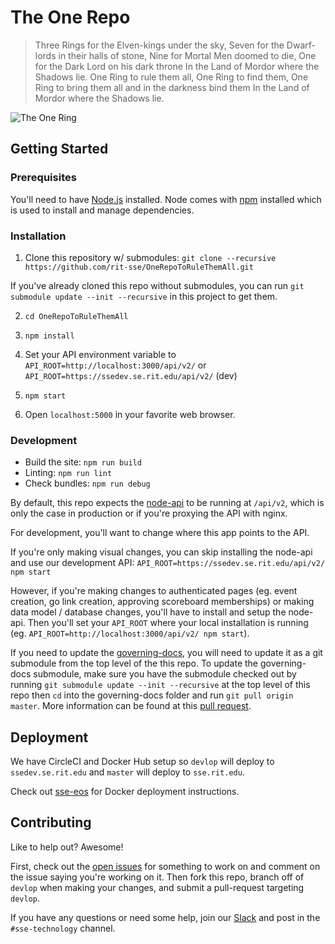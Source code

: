 # The One Repo

> Three Rings for the Elven-kings under the sky,
> Seven for the Dwarf-lords in their halls of stone,
> Nine for Mortal Men doomed to die,
> One for the Dark Lord on his dark throne
> In the Land of Mordor where the Shadows lie.
> One Ring to rule them all, One Ring to find them,
> One Ring to bring them all and in the darkness bind them
> In the Land of Mordor where the Shadows lie.

![The One Ring](https://user-images.githubusercontent.com/13719429/32019514-7b35a020-b99b-11e7-95a2-99e880c80b8b.gif)

## Getting Started

### Prerequisites

You'll need to have [Node.js](https://nodejs.org/en/download/) installed. Node comes with [npm](https://docs.npmjs.com/cli/npm) installed which is used to install and manage dependencies.

### Installation

1. Clone this repository w/ submodules:
`git clone --recursive https://github.com/rit-sse/OneRepoToRuleThemAll.git`

If you've already cloned this repo without submodules, you can run `git submodule update --init --recursive` in this project to get them.

2. `cd OneRepoToRuleThemAll`

3. `npm install`

4. Set your API environment variable to `API_ROOT=http://localhost:3000/api/v2/` or `API_ROOT=https://ssedev.se.rit.edu/api/v2/` (dev)

5. `npm start`

6. Open `localhost:5000` in your favorite web browser.

### Development

* Build the site: `npm run build`
* Linting: `npm run lint`
* Check bundles: `npm run debug`

By default, this repo expects the [node-api](https://github.com/rit-sse/node-api) to be running at `/api/v2`, which is only the case in production or if you're proxying the API with nginx.

For development, you'll want to change where this app points to the API.

If you're only making visual changes, you can skip installing the node-api and use our development API: `API_ROOT=https://ssedev.se.rit.edu/api/v2/ npm start`

However, if you're making changes to authenticated pages (eg. event creation, go link creation, approving scoreboard memberships) or making data model / database changes, you'll have to install and setup the node-api. Then you'll set your `API_ROOT` where your local installation is running (eg. `API_ROOT=http://localhost:3000/api/v2/ npm start`).

If you need to update the [governing-docs](https://github.com/rit-sse/governing-docs), you will need to update it as a git submodule from the top level of the this repo. To update the governing-docs submodule, make sure you have the submodule checked out by running
`git submodule update --init --recursive` at the top level of this repo
then `cd` into the governing-docs folder and run `git pull origin master`. More information can be found at this [pull request](https://github.com/rit-sse/OneRepoToRuleThemAll/pull/240).

## Deployment

We have CircleCI and Docker Hub setup so `devlop` will deploy to `ssedev.se.rit.edu` and `master` will deploy to `sse.rit.edu`.

Check out [sse-eos](https://github.com/rit-sse/sse-eos) for Docker deployment instructions.

## Contributing

Like to help out? Awesome!

First, check out the [open issues](https://github.com/rit-sse/OneRepoToRuleThemAll/issues) for something to work on and comment on the issue saying you're working on it. Then fork this repo, branch off of `devlop` when making your changes, and submit a pull-request targeting `devlop`.

If you have any questions or need some help, join our [Slack](https://rit-sse.slack.com) and post in the `#sse-technology` channel.
